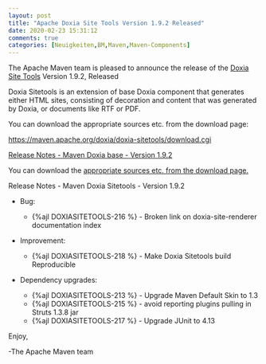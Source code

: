 ```yaml
---
layout: post
title: "Apache Doxia Site Tools Version 1.9.2 Released"
date: 2020-02-23 15:31:12
comments: true
categories: [Neuigkeiten,BM,Maven,Maven-Components]
---
```

The Apache Maven team is pleased to announce the release of the 
[Doxia Site Tools](https://maven.apache.org/doxia/doxia-sitetools/) Version 1.9.2, 
Released

Doxia Sitetools is an extension of base Doxia component that generates either 
HTML sites, consisting of decoration and content that was generated by Doxia, 
or documents like RTF or PDF.

You can download the appropriate sources etc. from the download page:

https://maven.apache.org/doxia/doxia-sitetools/download.cgi
 

<!-- more -->

[Release Notes - Maven Doxia base - Version 1.9.2](https://issues.apache.org/jira/secure/ReleaseNote.jspa?projectId=12317320&version=12345961)
 
You can download the [appropriate sources etc. from the download page.][download]


Release Notes - Maven Doxia Sitetools - Version 1.9.2

* Bug:

  * {%ajl DOXIASITETOOLS-216 %} - Broken link on doxia-site-renderer documentation index

* Improvement:

  * {%ajl DOXIASITETOOLS-218 %} - Make Doxia Sitetools build Reproducible

* Dependency upgrades:

  * {%ajl DOXIASITETOOLS-213 %} - Upgrade Maven Default Skin to 1.3
  * {%ajl DOXIASITETOOLS-215 %} - avoid reporting plugins pulling in Struts 1.3.8 jar
  * {%ajl DOXIASITETOOLS-217 %} - Upgrade JUnit to 4.13
 
Enjoy,

-The Apache Maven team

[download]: https://maven.apache.org/doxia/doxia-sitetools/download.cgi
 
